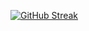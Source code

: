 [![GitHub Streak](https://streak-stats.demolab.com?user=Umjiseong&theme=tokyonight)](https://git.io/streak-stats)
